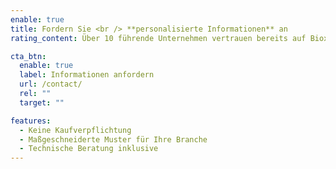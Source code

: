 ```yaml
---
enable: true
title: Fordern Sie <br /> **personalisierte Informationen** an
rating_content: Über 10 führende Unternehmen vertrauen bereits auf Bioxiplas

cta_btn:
  enable: true
  label: Informationen anfordern
  url: /contact/
  rel: ""
  target: ""

features:
  - Keine Kaufverpflichtung
  - Maßgeschneiderte Muster für Ihre Branche
  - Technische Beratung inklusive
---
```

